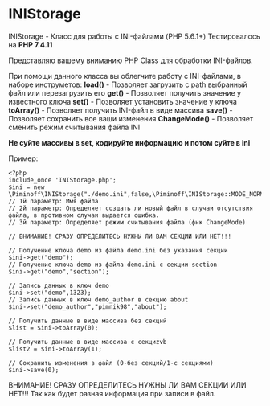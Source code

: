 # INIStorage
INIStorage - Класс для работы с INI-файлами (PHP 5.6.1+)
Тестировалось на **PHP 7.4.11**

Представляю вашему вниманию PHP Class для обработки INI-файлов.

При помощи данного класса вы облегчите работу с INI-файлами, в наборе инструметов:
**load()** - Позволяет загрузить с path выбранный файл или перезагрузить его
**get()** - Позволяет получить значение у известного ключа
**set()** - Позволяет установить значение у ключа
**toArray()** - Позволяет получить INI-файл в виде массива
**save()** - Позволяет сохранить все ваши изменения
**ChangeMode()** - Позволяет сменить режим считывания файла INI

**Не суйте массивы в set, кодируйте информацию и потом суйте в ini**

Пример:
```
<?php
include_once 'INIStorage.php';
$ini = new \Piminoff\INIStorage("./demo.ini",false,\Piminoff\INIStorage::MODE_NORMAL);
// 1й параметр: Имя файла
// 2й параметр: Определяет создать ли новый файл в случаи отсутствия файла, в противном случаи выдается ошибка.
// 3й параметр: Определяет режим считывания файла (фнк ChangeMode)

// ВНИМАНИЕ! СРАЗУ ОПРЕДЕЛИТЕСЬ НУЖНЫ ЛИ ВАМ СЕКЦИИ ИЛИ НЕТ!!!

// Получение ключа demo из файла demo.ini без указания секции
$ini->get("demo");
// Получение ключа demo из файла demo.ini с секции section
$ini->get("demo","section");

// Запись данных в ключ demo
$ini->set("demo",1323);
// Запись данных в ключ demo_author в секцию about
$ini->set("demo_author","pimnik98","about");

// Получить данные в виде массива без секций
$list = $ini->toArray(0);

// Получить данные в виде массива c секциzvb
$list2 = $ini->toArray(1);

// Сохранить изменения в файл (0-без секций/1-c секциями)
$ini->save(0);
```
ВНИМАНИЕ! СРАЗУ ОПРЕДЕЛИТЕСЬ НУЖНЫ ЛИ ВАМ СЕКЦИИ ИЛИ НЕТ!!!
Так как будет разная информация при записи в файл.
